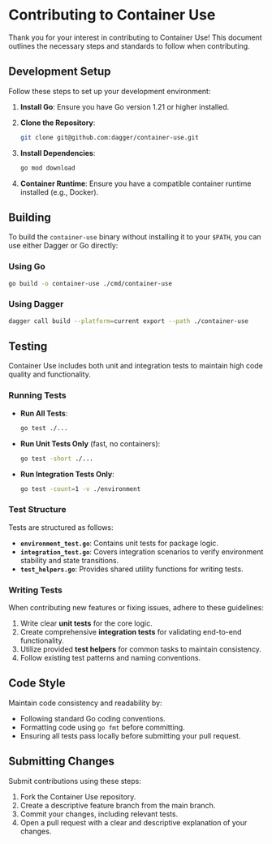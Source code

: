 # Contributing to Container Use

Thank you for your interest in contributing to Container Use! This document outlines the necessary steps and standards to follow when contributing.

## Development Setup

Follow these steps to set up your development environment:

1. **Install Go**: Ensure you have Go version 1.21 or higher installed.
2. **Clone the Repository**:

   ```bash
   git clone git@github.com:dagger/container-use.git
   ```
3. **Install Dependencies**:

   ```bash
   go mod download
   ```
4. **Container Runtime**: Ensure you have a compatible container runtime installed (e.g., Docker).

## Building

To build the `container-use` binary without installing it to your `$PATH`, you can use either Dagger or Go directly:

### Using Go

```bash
go build -o container-use ./cmd/container-use
```

### Using Dagger

```bash
dagger call build --platform=current export --path ./container-use
```

## Testing

Container Use includes both unit and integration tests to maintain high code quality and functionality.

### Running Tests

* **Run All Tests**:

  ```bash
  go test ./...
  ```

* **Run Unit Tests Only** (fast, no containers):

  ```bash
  go test -short ./...
  ```

* **Run Integration Tests Only**:

  ```bash
  go test -count=1 -v ./environment
  ```

### Test Structure

Tests are structured as follows:

* **`environment_test.go`**: Contains unit tests for package logic.
* **`integration_test.go`**: Covers integration scenarios to verify environment stability and state transitions.
* **`test_helpers.go`**: Provides shared utility functions for writing tests.

### Writing Tests

When contributing new features or fixing issues, adhere to these guidelines:

1. Write clear **unit tests** for the core logic.
2. Create comprehensive **integration tests** for validating end-to-end functionality.
3. Utilize provided **test helpers** for common tasks to maintain consistency.
4. Follow existing test patterns and naming conventions.

## Code Style

Maintain code consistency and readability by:

* Following standard Go coding conventions.
* Formatting code using `go fmt` before committing.
* Ensuring all tests pass locally before submitting your pull request.

## Submitting Changes

Submit contributions using these steps:

1. Fork the Container Use repository.
2. Create a descriptive feature branch from the main branch.
3. Commit your changes, including relevant tests.
4. Open a pull request with a clear and descriptive explanation of your changes.
